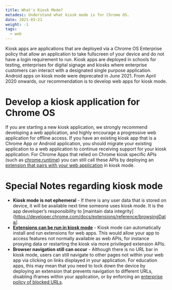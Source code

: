 ```yaml
---
title: What's Kiosk Mode?
metadesc: Understand what kiosk mode is for Chrome OS.
date: 2021-03-21
weight: -1
tags:
  - web
---
```


Kiosk apps are applications that are deployed via a Chrome OS Enterprise policy that allow an application to take fullscreen of your device and do not have a login requirement to run. Kiosk apps are deployed in schools for testing, enterprises for digital signage and kiosks where enterprise customers can interact with a designated single purpose application. Android apps on kiosk mode were deprecated in June 2021. From April 2020 onwards, our recommendation is to develop web apps for kiosk mode.

# Develop a kiosk application for Chrome OS

If you are starting a new kiosk application, we strongly recommend developing a web application, and highly encourage a progressive web application for offline access. If you have an existing kiosk app that is a Chrome App or Android application, you should migrate your existing application to a web application to continue receiving support for your kiosk application. For Chrome Apps that relied on Chrome kiosk specific APIs (such as [chrome.runtime](https://developer.chrome.com/docs/extensions/reference/runtime/)) you can still call these APIs by deploying an [extension that pairs with your web application](https://docs.google.com/document/d/1T-2RpUVKS3gMUbMU47MeyIdHRQUyloXh5vm8-0mBvOo/edit#heading=h.haxxc3hxs5wb) in kiosk mode.

# Special Notes regarding kiosk mode

- **Kiosk mode is not ephemeral** - If there is any user data that is stored on device, it will be available next time someone uses kiosk mode. It is the app developer’s responsibility to [maintain data integrity](https://developer.chrome.com/docs/extensions/reference/browsingData/.
- **[Extensions can be run in kiosk mode](https://docs.google.com/document/d/1T-2RpUVKS3gMUbMU47MeyIdHRQUyloXh5vm8-0mBvOo/edit#heading=h.haxxc3hxs5wb)** - Kiosk mode can automatically install and run extensions for web apps. This would allow your app to access features not normally available as web APIs, for instance proxying data or restarting the kiosk via more privileged extension APIs.
- **Browser navigation still can occur** - Although there is no URL bar in kiosk mode, users can still navigate to other pages not within your web app via clicking on links displayed in your application. For education apps, this may mean that you need to lock down the device by deploying an extension that prevents navigation to different URLs, disabling iframes within your application, or by enforcing an [enterprise policy of blocked URLs](https://support.google.com/chrome/a/answer/1375678?hl=en#:~:text=alerting%20contact%20info-,URL%20blocking,-Kiosk%20virtual%20keyboard).
